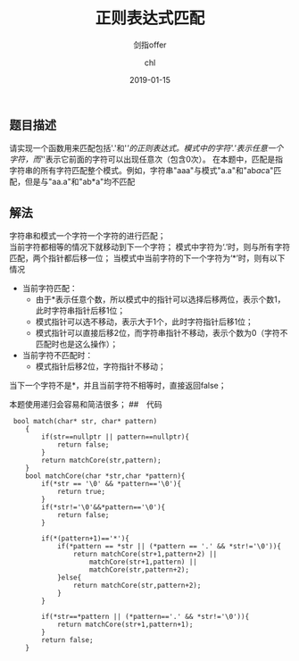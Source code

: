 ﻿---
layout:     post
title:      "正则表达式匹配"
subtitle:   "剑指offer"
date:       2019-01-15
author:     "chl"
header-img: "/img/jzoffer.jpg"
tags:
    - 剑指offer
--- 

## 题目描述
请实现一个函数用来匹配包括'.'和'*'的正则表达式。模式中的字符'.'表示任意一个字符，而'*'表示它前面的字符可以出现任意次（包含0次）。 在本题中，匹配是指字符串的所有字符匹配整个模式。例如，字符串"aaa"与模式"a.a"和"ab*ac*a"匹配，但是与"aa.a"和"ab*a"均不匹配


## 解法
字符串和模式一个字符一个字符的进行匹配；  
当前字符都相等的情况下就移动到下一个字符；
模式中字符为‘.’时，则与所有字符匹配，两个指针都后移一位；
当模式中当前字符的下一个字符为‘*’时，则有以下情况
- 当前字符匹配：
  - 由于*表示任意个数，所以模式中的指针可以选择后移两位，表示个数1，此时字符串指针后移1位；
  - 模式指针可以选不移动，表示大于1个，此时字符指针后移1位；
  - 模式指针可以直接后移2位，而字符串指针不移动，表示个数为0（字符不匹配时也是这么操作）；
- 当前字符不匹配时：
  - 模式指针后移2位，字符指针不移动；

当下一个字符不是*，并且当前字符不相等时，直接返回false；

本题使用递归会容易和简洁很多；
##　代码
```
 bool match(char* str, char* pattern)
    {
        if(str==nullptr || pattern==nullptr){
            return false;
        }
        return matchCore(str,pattern);
    }
    bool matchCore(char *str,char *pattern){
        if(*str == '\0' && *pattern=='\0'){
            return true;
        }        
        if(*str!='\0'&&*pattern=='\0'){
            return false;
        }
        
        if(*(pattern+1)=='*'){
            if(*pattern == *str || (*pattern == '.' && *str!='\0')){
                return matchCore(str+1,pattern+2) ||
                    matchCore(str+1,pattern) ||
                    matchCore(str,pattern+2);
            }else{
                return matchCore(str,pattern+2);
            }
        }
        
        if(*str==*pattern || (*pattern=='.' && *str!='\0')){
            return matchCore(str+1,pattern+1);
        }
        return false;
    }
```